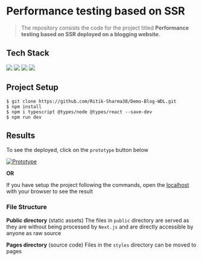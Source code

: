 # Performance testing based on SSR
> The repository consists the code for the project titled **Performance testing based on SSR deployed on a blogging website**.



## Tech Stack

![](https://img.shields.io/badge/Framework-Next.js-informational?style=flat&logo=data:image/svg%2bxml;base64,<BASE64_DATA>)
![](https://img.shields.io/badge/Code-JavaScript-informational?style=flat&logo=<LOGO_NAME>&logoColor=white&color=2bbc8a)
![](https://img.shields.io/badge/Code-CSS3-informational?style=flat&logo=<LOGO_NAME>&logoColor=white&color=2bbc8a)
![](https://img.shields.io/badge/Shell-Zsh-informational?style=flat&logo=<LOGO_NAME>&logoColor=white&color=5a4fcf)


## Project Setup

```
$ git clone https://github.com/Ritik-Sharma38/Demo-Blog-WDL.git
$ npm install
$ npm i typescript @types/node @types/react --save-dev
$ npm run dev
```

## Results

To see the deployed, click on the `prototype` button below

[![Prototype][2.2]][2]

[2.2]: https://img.shields.io/badge/protoype-website-green

[2]: http://wdl-blog.vercel.app

**OR**

If you have setup the project following the commands, open the [localhost](http://localhost:3000) with your browser to see the result


### File Structure

**Public directory** (static assets) The files in `public` directory are served as they are without being processed by `Next.js` and are directly accessible by anyone as raw source

**Pages directory** (source code) Files in the `styles` directory can be moved to pages 
